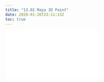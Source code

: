 ```yaml
---
title: "13.02 Maya 3D Paint"
date: 2020-01-26T23:11:13Z
toc: true
---
```


![Link to included file content](../../../../3d-modeling/maya/maya-3d-paint.md)
